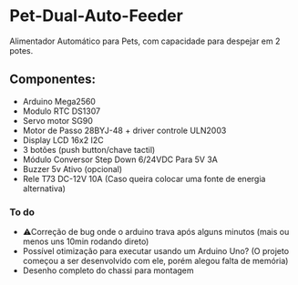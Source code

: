 # Pet-Dual-Auto-Feeder
Alimentador Automático para Pets, com capacidade para despejar em 2 potes.

## Componentes:
* Arduino Mega2560
* Modulo RTC DS1307
* Servo motor SG90
* Motor de Passo 28BYJ-48 + driver controle ULN2003 
* Display LCD 16x2 I2C
* 3 botões (push button/chave tactil)
* Módulo Conversor Step Down 6/24VDC Para 5V 3A
* Buzzer 5v Ativo (opcional)
* Rele T73 DC-12V 10A (Caso queira colocar uma fonte de energia alternativa)

### To do
* ⚠Correção de bug onde o arduino trava após alguns minutos (mais ou menos uns 10min rodando direto)
* Possível otimização para executar usando um Arduino Uno? (O projeto começou a ser desenvolvido com ele, porém alegou falta de memória)
* Desenho completo do chassi para montagem
